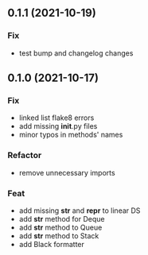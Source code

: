 ## 0.1.1 (2021-10-19)

### Fix

- test bump and changelog changes

## 0.1.0 (2021-10-17)

### Fix

- linked list flake8 errors
- add missing __init__.py files
- minor typos in methods' names

### Refactor

- remove unnecessary imports

### Feat

- add missing __str__ and __repr__ to linear DS
- add __str__ method for Deque
- add __str__ method to Queue
- add __str__ method to Stack
- add Black formatter
